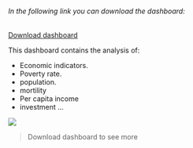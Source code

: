 ###### In the following link you can download the dashboard:

[Download dashboard](http://https://public.tableau.com/views/Pereira_viz/Story1?:language=en-US&:display_count=n&:origin=viz_share_link "Download dashboard")

This dashboard contains the analysis of:

- Economic indicators.
- Poverty rate.
- population.
- mortility
- Per capita income
- investment
...

![](https://i.imgur.com/pzE0cjE.png[/img])
> Download dashboard to see more 